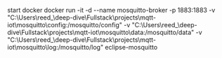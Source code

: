 start docker
docker run -it -d --name mosquitto-broker -p 1883:1883 -v "C:\Users\reed_\deep-dive\Fullstack\projects\mqtt-iot\mosquitto\config:/mosquitto/config" -v "C:\Users\reed_\deep-dive\Fullstack\projects\mqtt-iot\mosquitto\data:/mosquitto/data" -v "C:\Users\reed_\deep-dive\Fullstack\projects\mqtt-iot\mosquitto\log:/mosquitto/log" eclipse-mosquitto
